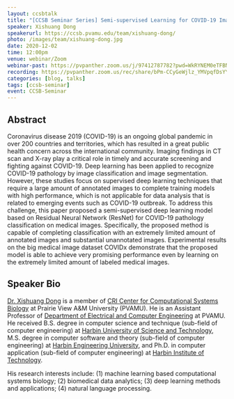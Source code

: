 ```yaml
---
layout: ccsbtalk
title: "[CCSB Seminar Series] Semi-supervised Learning for COVID-19 Image Classification via ResNet"
speaker: Xishuang Dong
speakerurl: https://ccsb.pvamu.edu/team/xishuang-dong/
photo: /images/team/xishuang-dong.jpg
date: 2020-12-02
time: 12:00pm
venue: webinar/Zoom
webinar-past: https://pvpanther.zoom.us/j/97412787782?pwd=WkRYNEM0eTFBNXFURk95ZEswQXFPUT09
recording: https://pvpanther.zoom.us/rec/share/bPm-CCyGeWjlz_YMVpqfDsYYwkc5G0kgdgraQWqjqujz7-6AzOTyjO8ANXgGzFfi.yFfkIPtyrDiJxL0G?startTime=1605722757000
categories: [blog, talks]
tags: [ccsb-seminar]
event: CCSB-Seminar
---
```


## Abstract

Coronavirus disease 2019 (COVID-19) is an ongoing global pandemic in over 200 countries and territories, which has resulted in a great public health concern across the international community. Imaging findings in CT scan and X-ray play a critical role in timely and accurate screening and fighting against COVID-19. Deep learning has been applied to recognize COVID-19 pathology by image classification and image segmentation. However, these studies focus on supervised deep learning techniques that require a large amount of annotated images to complete training models with high performance, which is not applicable for data analysis that is related to emerging events such as COVID-19 outbreak. To address this challenge, this paper proposed a semi-supervised deep learning model based on Residual Neural Network (ResNet) for COVID-19 pathology classification on medical images. Specifically, the proposed method is capable of completing classification with an extremely limited amount of annotated images and substantial unannotated images. Experimental results on the big medical image dataset COVIDx demonstrate that the proposed model is able to achieve very promising performance even by learning on the extremely limited amount of labeled medical images.


## Speaker Bio

[Dr. Xishuang Dong](https://ccsb.pvamu.edu/team/xishuang-dong/) is a member of [CRI Center for Computational Systems Biology](https://ccsb.pvamu.edu) at Prairie View A&M University (PVAMU). He is an Assistant Professor of [Department of Electrical and Computer Engineering](http://www.pvamu.edu/engineering/departments/ece/) at PVAMU. He received B.S. degree in computer science and technique (sub-field of computer engineering) at [Harbin University of Science and Technology](http://www.hrbust.edu.cn/), M.S. degree in computer software and theory (sub-field of computer engineering) at [Harbin Engineering University](https://english.hrbeu.edu.cn), and Ph.D. in computer application (sub-field of computer engineering) at [Harbin Institute of Technology](http://en.hit.edu.cn).

His research interests include: (1) machine learning based computational systems biology; (2) biomedical data analytics; (3) deep learning methods and applications; (4) natural language processing.
